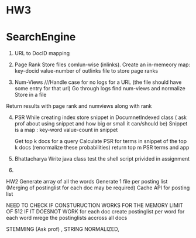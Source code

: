 HW3
===
SearchEngine
============
1. URL to DocID mapping
2. Page Rank
    Store files comlun-wise (inlinks).
    Create an in-memeory map: key-docid value-number of outlinks
    file to store page ranks
    
3.  Num-Views ///Handle case for no logs for a URL (the file should have some entry for that url) 
    Go through logs find num-views and normalize
    Store in a file
    
Return results with page rank and numviews along with rank    
    
4.  PSR
    While creating index store snippet in DocumnetIndexed class ( ask prof about using snippet and how big or small it can/should be)
    Snippet is a map : key-word value-count in snippet
    
    Get top k docs for a query
    Calculate PSR for terms in snippet of the top k docs (renormalize these probabilities)
    return top m PSR terms and app
    
5. Bhattacharya 
    Write java class
    test the shell script privided in assignment
    
4.

HW2
  Generate array of all the words
  Generate 1 file per posting list (Merging of postinglist for each doc may be required)
  Cache API for posting list
  
  NEED TO CHECK IF CONSTURUCTION WORKS FOR THE MEMORY LIMIT OF 512
  IF IT DOESNOT WORK
    for each doc create postinglist per word 
    for each word mrege the postinglists accross all docs
  
  STEMMING (Ask prof) , STRING NORMALIZED, 
